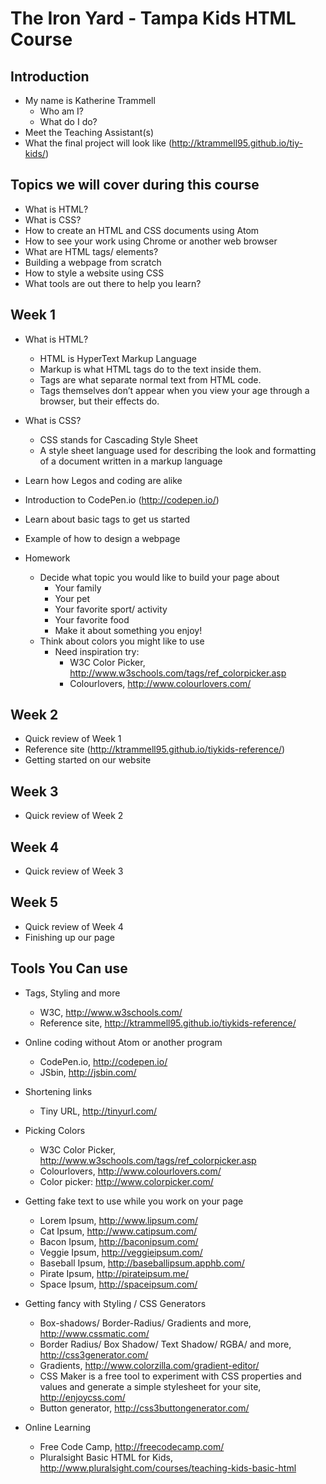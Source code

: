 # The Iron Yard - Tampa Kids HTML Course

## Introduction
  - My name is Katherine Trammell
    - Who am I?
    - What do I do?
  - Meet the Teaching Assistant(s)
  - What the final project will look like (http://ktrammell95.github.io/tiy-kids/)

## Topics we will cover during this course
  - What is HTML?
  - What is CSS?
  - How to create an HTML and CSS documents using Atom
  - How to see your work using Chrome or another web browser
  - What are HTML tags/ elements?
  - Building a webpage from scratch
  - How to style a website using CSS
  - What tools are out there to help you learn?

## Week 1
  - What is HTML?
    - HTML is HyperText Markup Language
    - Markup is what HTML tags do to the text inside them.
    - Tags are what separate normal text from HTML code.
    - Tags themselves don’t appear when you view your age through a browser, but their effects do.
  - What is CSS?
      - CSS stands for Cascading Style Sheet
      - A style sheet language used for describing the look and formatting of a document written in a markup language
  - Learn how Legos and coding are alike
  - Introduction to CodePen.io (http://codepen.io/)
  - Learn about basic tags to get us started
  - Example of how to design a webpage

  - Homework
    - Decide what topic you would like to build your page about
      - Your family
      - Your pet
      - Your favorite sport/ activity
      - Your favorite food
      - Make it about something you enjoy!
    - Think about colors you might like to use
      - Need inspiration try:
        - W3C Color Picker, http://www.w3schools.com/tags/ref_colorpicker.asp
        - Colourlovers, http://www.colourlovers.com/

## Week 2

  - Quick review of Week 1
  - Reference site (http://ktrammell95.github.io/tiykids-reference/)
  - Getting started on our website

## Week 3

  - Quick review of Week 2

## Week 4

  - Quick review of Week 3

## Week 5

  - Quick review of Week 4
  - Finishing up our page

## Tools You Can use

  - Tags, Styling and more
    - W3C, http://www.w3schools.com/
    - Reference site, http://ktrammell95.github.io/tiykids-reference/

  - Online coding without Atom or another program
    - CodePen.io, http://codepen.io/
    - JSbin, http://jsbin.com/

  - Shortening links
    - Tiny URL, http://tinyurl.com/

  - Picking Colors
    - W3C Color Picker, http://www.w3schools.com/tags/ref_colorpicker.asp
    - Colourlovers, http://www.colourlovers.com/
    - Color picker: http://www.colorpicker.com/

  - Getting fake text to use while you work on your page
    - Lorem Ipsum, http://www.lipsum.com/
    - Cat Ipsum, http://www.catipsum.com/
    - Bacon Ipsum, http://baconipsum.com/
    - Veggie Ipsum, http://veggieipsum.com/
    - Baseball Ipsum, http://baseballipsum.apphb.com/
    - Pirate Ipsum, http://pirateipsum.me/
    - Space Ipsum, http://spaceipsum.com/

  - Getting fancy with Styling / CSS Generators
    - Box-shadows/ Border-Radius/ Gradients and more, http://www.cssmatic.com/
    - Border Radius/ Box Shadow/ Text Shadow/ RGBA/ and more, http://css3generator.com/
    - Gradients, http://www.colorzilla.com/gradient-editor/
    - CSS Maker is a free tool to experiment with CSS properties and values and generate a simple stylesheet for your site, http://enjoycss.com/
    - Button generator, http://css3buttongenerator.com/

  - Online Learning
    - Free Code Camp, http://freecodecamp.com/
    - Pluralsight Basic HTML for Kids, http://www.pluralsight.com/courses/teaching-kids-basic-html
